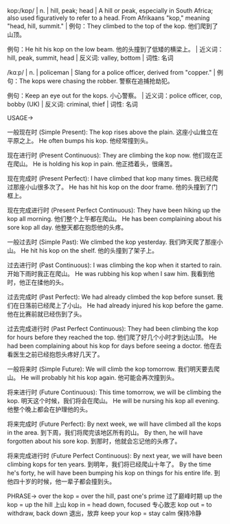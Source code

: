 kop:/kɒp/ | n. | hill, peak; head |  A hill or peak, especially in South Africa; also used figuratively to refer to a head. From Afrikaans "kop," meaning "head, hill, summit."  |  例句：They climbed to the top of the kop. 他们爬到了山顶。

例句：He hit his kop on the low beam. 他的头撞到了低矮的横梁上。 | 近义词：hill, peak, summit, head | 反义词: valley, bottom | 词性: 名词


/kɑːp/ | n. | policeman | Slang for a police officer, derived from "copper."  | 例句：The kops were chasing the robber. 警察在追捕抢劫犯。

例句：Keep an eye out for the kops. 小心警察。 | 近义词：police officer, cop, bobby (UK) | 反义词: criminal, thief | 词性: 名词


USAGE->

一般现在时 (Simple Present):
The kop rises above the plain. 这座小山耸立在平原之上。
He often bumps his kop. 他经常撞到头。


现在进行时 (Present Continuous):
They are climbing the kop now. 他们现在正在爬山。
He is holding his kop in pain. 他正捂着头，很痛苦。


现在完成时 (Present Perfect):
I have climbed that kop many times. 我已经爬过那座小山很多次了。
He has hit his kop on the door frame. 他的头撞到了门框上。



现在完成进行时 (Present Perfect Continuous):
They have been hiking up the kop all morning. 他们整个上午都在爬山。
He has been complaining about his sore kop all day. 他整天都在抱怨他的头疼。


一般过去时 (Simple Past):
We climbed the kop yesterday. 我们昨天爬了那座小山。
He hit his kop on the shelf. 他的头撞到了架子上。


过去进行时 (Past Continuous):
I was climbing the kop when it started to rain. 开始下雨时我正在爬山。
He was rubbing his kop when I saw him. 我看到他时，他正在揉他的头。


过去完成时 (Past Perfect):
We had already climbed the kop before sunset. 我们在日落前已经爬上了小山。
He had already injured his kop before the game. 他在比赛前就已经伤到了头。


过去完成进行时 (Past Perfect Continuous):
They had been climbing the kop for hours before they reached the top. 他们爬了好几个小时才到达山顶。
He had been complaining about his kop for days before seeing a doctor. 他在去看医生之前已经抱怨头疼好几天了。


一般将来时 (Simple Future):
We will climb the kop tomorrow. 我们明天要去爬山。
He will probably hit his kop again. 他可能会再次撞到头。


将来进行时 (Future Continuous):
This time tomorrow, we will be climbing the kop. 明天这个时候，我们将会在爬山。
He will be nursing his kop all evening. 他整个晚上都会在护理他的头。


将来完成时 (Future Perfect):
By next week, we will have climbed all the kops in the area. 到下周，我们将爬完该地区所有的山。
By then, he will have forgotten about his sore kop. 到那时，他就会忘记他的头疼了。


将来完成进行时 (Future Perfect Continuous):
By next year, we will have been climbing kops for ten years. 到明年，我们将已经爬山十年了。
By the time he's forty, he will have been bumping his kop on things for his entire life. 到他四十岁的时候，他一辈子都会撞到头。




PHRASE->
over the kop = over the hill, past one's prime  过了巅峰时期
up the kop = up the hill  上山
kop in =  head down, focused  专心致志
kop out =  to withdraw, back down  退出，放弃
keep your kop = stay calm  保持冷静
